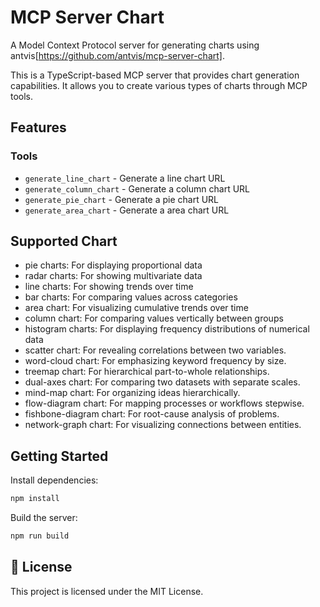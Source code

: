 # MCP Server Chart 

A Model Context Protocol server for generating charts using antvis[https://github.com/antvis/mcp-server-chart].

This is a TypeScript-based MCP server that provides chart generation capabilities. It allows you to create various types of charts through MCP tools.


## Features

### Tools 
- `generate_line_chart` - Generate a line chart URL 
- `generate_column_chart` - Generate a column chart URL 
- `generate_pie_chart` - Generate a pie chart URL 
- `generate_area_chart` - Generate a area chart URL 


## Supported Chart
- pie charts: For displaying proportional data
- radar charts: For showing multivariate data
- line charts: For showing trends over time
- bar charts: For comparing values across categories
- area chart: For visualizing cumulative trends over time
- column chart: For comparing values vertically between groups
- histogram charts: For displaying frequency distributions of numerical data
- scatter chart: For revealing correlations between two variables.
- word-cloud chart: For emphasizing keyword frequency by size.
- treemap chart: For hierarchical part-to-whole relationships.
- dual-axes chart: For comparing two datasets with separate scales.
- mind-map chart: For organizing ideas hierarchically.
- flow-diagram chart: For mapping processes or workflows stepwise.
- fishbone-diagram chart: For root-cause analysis of problems.
- network-graph chart: For visualizing connections between entities.


## Getting Started

Install dependencies:
```bash
npm install
```

Build the server:
```bash
npm run build
```




## 📜 License

This project is licensed under the MIT License.
